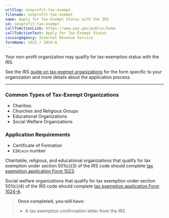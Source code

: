 ```yaml
---
urlSlug: nonprofit-tax-exempt
filename: nonprofit-tax-exempt
name: Apply for Tax-Exempt Status with the IRS
id: nonprofit-tax-exempt
callToActionLink: https://www.pay.gov/public/home
callToActionText: Apply for Tax-Exempt Status
issuingAgency: Internal Revenue Service
formName: 1023 / 1024-A
---
```

Your non-profit organization may qualify for tax-exemption status with the IRS. 

See the IRS [guide on tax-exempt organizations](https://www.irs.gov/charities-non-profits/applying-for-tax-exempt-status) for the form specific to your organization and more details about the application process.

- - -

### Common Types of Tax-Exempt Organizations

* Charities 
* Churches and Religious Groups
* Educational Organizations
* Social Welfare Organizations

### Application Requirements

* Certificate of Formation
*  `EIN|ein` number


Charitable, religious, and educational organizations that qualify for tax exemption under section 501(c)(3) of the IRS code should complete [tax exemption application Form 1023](https://www.irs.gov/forms-pubs/about-form-1023).

Social welfare organizations that qualify for tax exemption under section 501(c)(4) of the IRS code should complete [tax exemption application Form 1024-A](https://www.irs.gov/forms-pubs/about-form-1024-a).


> **Once completed, you will have:**
>
> * A tax exemption confirmation letter from the IRS